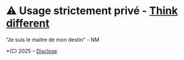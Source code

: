 # ⚠️ Usage strictement privé  - [Think different](https://youtu.be/JHFrR6sD6gw?si=4lZNLp5rvtaKNM9p)

"Je suis le maitre de mon destin" - NM
 
*(C) 2025 – [Disclose](https://disclose.ngo/fr)  
